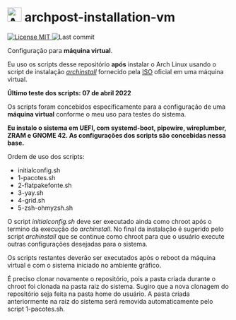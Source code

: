 <h1> <img src="https://cdn.jsdelivr.net/npm/simple-icons@6.23.0/icons/archlinux.svg" width="32px" alt="Arch Linux"> archpost-installation-vm</h1>
<p align="left">
    <a href="https://github.com/henriqueffc/archpost-installation-vm/blob/main/LICENSE">
      <img src="https://img.shields.io/github/license/henriqueffc/archpost-installation-vm?style=flat-square" alt="License MIT">
    </a>
      <img src="https://img.shields.io/github/last-commit/henriqueffc/archpost-installation-vm?style=flat-square" alt="Last commit">
</p>

Configuração para **máquina virtual**.

Eu uso os scripts desse repositório **após** instalar o Arch Linux usando o script de instalação [*archinstall*](https://github.com/archlinux/archinstall) fornecido pela [ISO](https://archlinux.org/download/) oficial em uma máquina virtual.

**Último teste dos scripts: 07 de abril 2022**

Os scripts foram concebidos especificamente para a configuração de uma **máquina virtual** conforme o meu uso para testes do sistema.

**Eu instalo o sistema em UEFI, com systemd-boot, pipewire, wireplumber, ZRAM e GNOME 42. As configurações dos scripts são concebidas nessa base.**

Ordem de uso dos scripts:

- initialconfig.sh
- 1-pacotes.sh
- 2-flatpakefonte.sh
- 3-yay.sh
- 4-grid.sh
- 5-zsh-ohmyzsh.sh

O script *initialconfig.sh* deve ser executado ainda como chroot após o termino da execução do *archinstall*. No final da instalação é sugerido pelo script *archinstall* que se continue como chroot para que o usuário execute outras configurações desejadas para o sistema.

Os scripts restantes deverão ser executados após o reboot da máquina virtual e com o sistema iniciado no ambiente gráfico.

É preciso clonar novamente o repositório, pois a pasta criada durante o chroot foi clonada na pasta raiz do sistema. Sugiro que a nova clonagem do repositório seja feita na pasta home do usuário. A pasta criada anteriormente na raiz do sistema será removida automaticamente pelo script 1-pacotes.sh.
